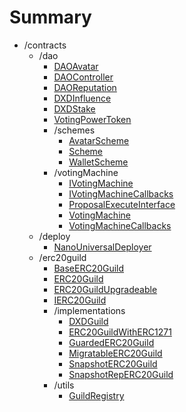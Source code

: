 # Summary
* /contracts
  * /dao
    * [DAOAvatar](/docs/contracts/dao/DAOAvatar.md)
    * [DAOController](/docs/contracts/dao/DAOController.md)
    * [DAOReputation](/docs/contracts/dao/DAOReputation.md)
    * [DXDInfluence](/docs/contracts/dao/DXDInfluence.md)
    * [DXDStake](/docs/contracts/dao/DXDStake.md)
    * [VotingPowerToken](/docs/contracts/dao/VotingPowerToken.md)
    * /schemes
      * [AvatarScheme](/docs/contracts/dao/schemes/AvatarScheme.md)
      * [Scheme](/docs/contracts/dao/schemes/Scheme.md)
      * [WalletScheme](/docs/contracts/dao/schemes/WalletScheme.md)
    * /votingMachine
      * [IVotingMachine](/docs/contracts/dao/votingMachine/IVotingMachine.md)
      * [IVotingMachineCallbacks](/docs/contracts/dao/votingMachine/IVotingMachineCallbacks.md)
      * [ProposalExecuteInterface](/docs/contracts/dao/votingMachine/ProposalExecuteInterface.md)
      * [VotingMachine](/docs/contracts/dao/votingMachine/VotingMachine.md)
      * [VotingMachineCallbacks](/docs/contracts/dao/votingMachine/VotingMachineCallbacks.md)
  * /deploy
    * [NanoUniversalDeployer](/docs/contracts/deploy/NanoUniversalDeployer.md)
  * /erc20guild
    * [BaseERC20Guild](/docs/contracts/erc20guild/BaseERC20Guild.md)
    * [ERC20Guild](/docs/contracts/erc20guild/ERC20Guild.md)
    * [ERC20GuildUpgradeable](/docs/contracts/erc20guild/ERC20GuildUpgradeable.md)
    * [IERC20Guild](/docs/contracts/erc20guild/IERC20Guild.md)
    * /implementations
      * [DXDGuild](/docs/contracts/erc20guild/implementations/DXDGuild.md)
      * [ERC20GuildWithERC1271](/docs/contracts/erc20guild/implementations/ERC20GuildWithERC1271.md)
      * [GuardedERC20Guild](/docs/contracts/erc20guild/implementations/GuardedERC20Guild.md)
      * [MigratableERC20Guild](/docs/contracts/erc20guild/implementations/MigratableERC20Guild.md)
      * [SnapshotERC20Guild](/docs/contracts/erc20guild/implementations/SnapshotERC20Guild.md)
      * [SnapshotRepERC20Guild](/docs/contracts/erc20guild/implementations/SnapshotRepERC20Guild.md)
    * /utils
      * [GuildRegistry](/docs/contracts/erc20guild/utils/GuildRegistry.md)

